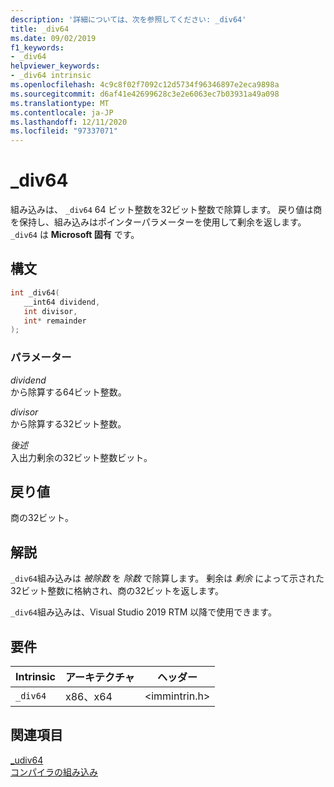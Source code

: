 ```yaml
---
description: '詳細については、次を参照してください: _div64'
title: _div64
ms.date: 09/02/2019
f1_keywords:
- _div64
helpviewer_keywords:
- _div64 intrinsic
ms.openlocfilehash: 4c9c8f02f7092c12d5734f96346897e2eca9898a
ms.sourcegitcommit: d6af41e42699628c3e2e6063ec7b03931a49a098
ms.translationtype: MT
ms.contentlocale: ja-JP
ms.lasthandoff: 12/11/2020
ms.locfileid: "97337071"
---
```

# <a name="_div64"></a>_div64

組み込みは、 `_div64` 64 ビット整数を32ビット整数で除算します。 戻り値は商を保持し、組み込みはポインターパラメーターを使用して剰余を返します。 `_div64` は **Microsoft 固有** です。

## <a name="syntax"></a>構文

```C
int _div64(
   __int64 dividend,
   int divisor,
   int* remainder
);
```

### <a name="parameters"></a>パラメーター

*dividend* \
から除算する64ビット整数。

*divisor* \
から除算する32ビット整数。

*後述* \
入出力剰余の32ビット整数ビット。

## <a name="return-value"></a>戻り値

商の32ビット。

## <a name="remarks"></a>解説

`_div64`組み込みは *被除数* を *除数* で除算します。 剰余は *剰余* によって示された32ビット整数に格納され、商の32ビットを返します。

`_div64`組み込みは、Visual Studio 2019 RTM 以降で使用できます。

## <a name="requirements"></a>要件

|Intrinsic|アーキテクチャ|ヘッダー|
|---------------|------------------|------------|
|`_div64`|x86、x64|\<immintrin.h>|

## <a name="see-also"></a>関連項目

[_udiv64](udiv64.md) \
[コンパイラの組み込み](compiler-intrinsics.md)
